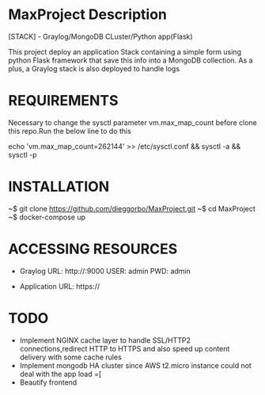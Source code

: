 # MaxProject Description
[STACK] - Graylog/MongoDB CLuster/Python app(Flask)

This project deploy an application Stack containing a simple form using python Flask framework that save this info into a MongoDB collection. As a plus, a Graylog stack is also deployed to handle logs


# REQUIREMENTS
Necessary to change the sysctl parameter vm.max_map_count before clone this repo.Run the below line to do this 

 echo 'vm.max_map_count=262144' >> /etc/sysctl.conf && sysctl -a && sysctl -p

# INSTALLATION
~$ git clone https://github.com/dieggorbo/MaxProject.git
~$ cd MaxProject
~$ docker-compose up

# ACCESSING RESOURCES
 - Graylog
   URL: http://<IP>:9000
   USER: admin
   PWD: admin

 - Application
   URL: https://<IP>

 
# TODO
 - Implement NGINX cache layer to handle SSL/HTTP2 connections,redirect HTTP to HTTPS and also speed up content delivery with some cache rules
 - Implement mongodb HA cluster since AWS t2.micro instance could not deal with the app load  =[
 - Beautify frontend
